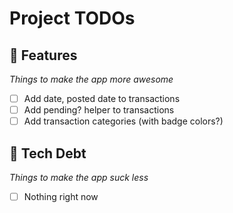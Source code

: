 # Project TODOs

## 💎 **Features**
*Things to make the app more awesome*

- [ ] Add date, posted date to transactions
- [ ] Add pending? helper to transactions
- [ ] Add transaction categories (with badge colors?)

## 🚧 **Tech Debt**
*Things to make the app suck less*

- [ ] Nothing right now
